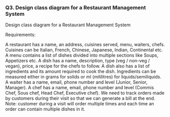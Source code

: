 ### Q3. Design class diagram for a Restaurant Management System

Design class diagram for a Restaurant Management System

Requirements:

A restaurant has a name, an address, cuisines served, menu, waiters, chefs.
Cuisines can be Italian, French, Chinese, Japanese, Indian, Continental etc.
A menu contains a list of dishes divided into multiple sections like Soups, Appetizers etc.
A dish has a name, description, type (veg / non-veg / vegan), price, a recipe for the chefs to follow.
A dish also has a list of ingredients and its amount required to cook the dish.
Ingredients can be measured either in grams for solids or ml (mililitres) for liquids/semiliquids.
A waiter has a name, email, phone number and level (Junior, Senior, Manager).
A chef has a name, email, phone number and level (Commis Chef, Sous chef, Head Chef, Executive chef).
We need to track orders made by customers during their visit so that we can generate a bill at the end. Note: customer
during a visit will order multiple times and each time an order can contain multiple dishes in it.

